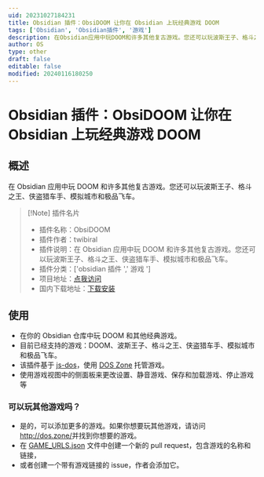 ```yaml
---
uid: 20231027184231
title: Obsidian 插件：ObsiDOOM 让你在 Obsidian 上玩经典游戏 DOOM
tags: ['Obsidian', 'Obsidian插件', '游戏']
description: 在Obsidian应用中玩DOOM和许多其他复古游戏。您还可以玩波斯王子、格斗之王、侠盗猎车手、模拟城市和极品飞车。
author: OS
type: other
draft: false
editable: false
modified: 20240116180250
---
```


# Obsidian 插件：ObsiDOOM 让你在 Obsidian 上玩经典游戏 DOOM

## 概述

在 Obsidian 应用中玩 DOOM 和许多其他复古游戏。您还可以玩波斯王子、格斗之王、侠盗猎车手、模拟城市和极品飞车。

> [!Note] 插件名片
> - 插件名称：ObsiDOOM
> - 插件作者：twibiral
> - 插件说明：在 Obsidian 应用中玩 DOOM 和许多其他复古游戏。您还可以玩波斯王子、格斗之王、侠盗猎车手、模拟城市和极品飞车。
> - 插件分类：['obsidian 插件 ',' 游戏 ']
> - 项目地址：[点我访问](https://github.com/twibiral/ObsiDOOM)
> - 国内下载地址：[下载安装](https://pkmer.cn/products/plugin/pluginMarket/?obsidoom)

## 使用

- 在你的 Obsidian 仓库中玩 DOOM 和其他经典游戏。
- 目前已经支持的游戏：DOOM、波斯王子、格斗之王、侠盗猎车手、模拟城市和极品飞车。
- 该插件基于 [js-dos](https://github.com/caiiiycuk/js-dos)，使用 [DOS Zone](http://dos.zone/) 托管游戏。
- 使用游戏视图中的侧面板来更改设置、静音游戏、保存和加载游戏、停止游戏等

### 可以玩其他游戏吗？

- 是的，可以添加更多的游戏。如果你想要玩其他游戏，请访问<http://dos.zone/>并找到你想要的游戏。
- 在 [GAME_URLS.json](GAME_URLS.json) 文件中创建一个新的 pull request，包含游戏的名称和链接，
- 或者创建一个带有游戏链接的 issue，作者会添加它。
